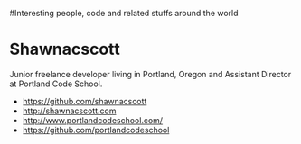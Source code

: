 #Interesting people, code and related stuffs around the world

Shawnacscott
============
 Junior freelance developer living in Portland, Oregon and Assistant Director at Portland Code School.
  - https://github.com/shawnacscott
  - http://shawnacscott.com
  - http://www.portlandcodeschool.com/
  - https://github.com/portlandcodeschool
